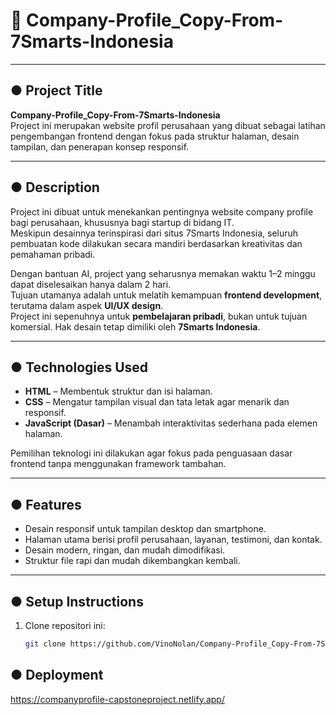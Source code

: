 # 🏢 Company-Profile_Copy-From-7Smarts-Indonesia

---

## ● Project Title

**Company-Profile_Copy-From-7Smarts-Indonesia**  
Project ini merupakan website profil perusahaan yang dibuat sebagai latihan pengembangan frontend dengan fokus pada struktur halaman, desain tampilan, dan penerapan konsep responsif.

---

## ● Description

Project ini dibuat untuk menekankan pentingnya website company profile bagi perusahaan, khususnya bagi startup di bidang IT.  
Meskipun desainnya terinspirasi dari situs 7Smarts Indonesia, seluruh pembuatan kode dilakukan secara mandiri berdasarkan kreativitas dan pemahaman pribadi.

Dengan bantuan AI, project yang seharusnya memakan waktu 1–2 minggu dapat diselesaikan hanya dalam 2 hari.  
Tujuan utamanya adalah untuk melatih kemampuan **frontend development**, terutama dalam aspek **UI/UX design**.  
Project ini sepenuhnya untuk **pembelajaran pribadi**, bukan untuk tujuan komersial. Hak desain tetap dimiliki oleh **7Smarts Indonesia**.

---

## ● Technologies Used

- **HTML** – Membentuk struktur dan isi halaman.
- **CSS** – Mengatur tampilan visual dan tata letak agar menarik dan responsif.
- **JavaScript (Dasar)** – Menambah interaktivitas sederhana pada elemen halaman.

Pemilihan teknologi ini dilakukan agar fokus pada penguasaan dasar frontend tanpa menggunakan framework tambahan.

---

## ● Features

- Desain responsif untuk tampilan desktop dan smartphone.
- Halaman utama berisi profil perusahaan, layanan, testimoni, dan kontak.
- Desain modern, ringan, dan mudah dimodifikasi.
- Struktur file rapi dan mudah dikembangkan kembali.

---

## ● Setup Instructions

1. Clone repositori ini:
   ```bash
   git clone https://github.com/VinoNolan/Company-Profile_Copy-From-7Smarts-Indonesia.git
   ```

## ● Deployment

https://companyprofile-capstoneproject.netlify.app/
